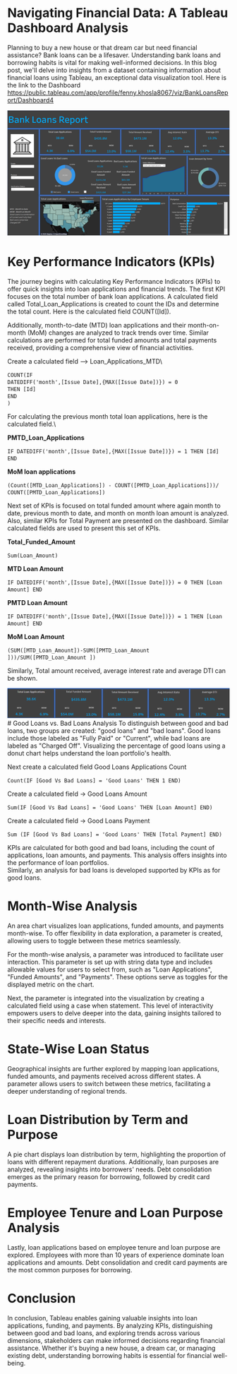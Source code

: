 # Navigating Financial Data: A Tableau Dashboard Analysis

Planning to buy a new house or that dream car but need financial assistance? Bank loans can be a lifesaver. Understanding bank loans and borrowing habits is vital for making well-informed decisions. In this blog post, we'll delve into insights from a dataset containing information about financial loans using Tableau, an exceptional data visualization tool.
Here is the link to the Dashboard
https://public.tableau.com/app/profile/fenny.khosla8067/viz/BankLoansReport/Dashboard4

[<img src="images/Navigating_Financial_Data_Dashboard.png?raw=true"/>](https://public.tableau.com/app/profile/fenny.khosla8067/viz/BankLoansReport/Dashboard4)

 
# Key Performance Indicators (KPIs)

The journey begins with calculating Key Performance Indicators (KPIs) to offer quick insights into loan applications and financial trends. The first KPI focuses on the total number of bank loan applications. A calculated field called Total_Loan_Applications is created to count the IDs and determine the total count. Here is the calculated field COUNT([Id]).

Additionally, month-to-date (MTD) loan applications and their month-on-month (MoM) changes are analyzed to track trends over time. Similar calculations are performed for total funded amounts and total payments received, providing a comprehensive view of financial activities.

Create a calculated field --> Loan_Applications_MTD\
```
COUNT(IF
DATEDIFF('month',[Issue Date],{MAX([Issue Date])}) = 0
THEN [Id]
END
)
```

For calculating the previous month total loan applications, here is the calculated field.\

**PMTD_Loan_Applications**
```
IF DATEDIFF('month',[Issue Date],{MAX([Issue Date])}) = 1 THEN [Id] END
```

**MoM loan applications** 
```
(Count([MTD_Loan_Applications]) - COUNT([PMTD_Loan_Applications]))/
COUNT([PMTD_Loan_Applications])
```

Next set of KPIs is focused on total funded amount where again month to date, previous month to date, and month on month loan amount is analyzed. Also, similar KPIs for Total Payment are presented on the dashboard. Similar calculated fields are used to present this set of KPIs.

**Total_Funded_Amount**
```
Sum(Loan_Amount)
```

**MTD Loan Amount**
```
IF DATEDIFF('month',[Issue Date],{MAX([Issue Date])}) = 0 THEN [Loan Amount] END
```

**PMTD Loan Amount**
```
IF DATEDIFF('month',[Issue Date],{MAX([Issue Date])}) = 1 THEN [Loan Amount] END
```

**MoM Loan Amount**
```
(SUM([MTD_Loan_Amount])-SUM([PMTD_Loan_Amount ]))/SUM([PMTD_Loan_Amount ])
```

Similarly, Total amount received, average interest rate and average DTI can be shown.

<img src="images/Navigating_Financial_Data_2nd_pic.png?raw=true"/>
# Good Loans vs. Bad Loans Analysis
To distinguish between good and bad loans, two groups are created: "good loans" and "bad loans". Good loans include those labeled as "Fully Paid" or "Current", while bad loans are labeled as "Charged Off". Visualizing the percentage of good loans using a donut chart helps understand the loan portfolio's health.

Next create a calculated field Good Loans Applications Count
```
Count(IF [Good Vs Bad Loans] = 'Good Loans' THEN 1 END)
```
Create a calculated field -> Good Loans Amount
```
Sum(IF [Good Vs Bad Loans] = 'Good Loans' THEN [Loan Amount] END)
```
Create a calculated field -> Good Loans Payment
```
Sum (IF [Good Vs Bad Loans] = 'Good Loans' THEN [Total Payment] END)
```

KPIs are calculated for both good and bad loans, including the count of applications, loan amounts, and payments. This analysis offers insights into the performance of loan portfolios.\
Similarly, an analysis for bad loans is developed supported by KPIs as for good loans.

# Month-Wise Analysis
An area chart visualizes loan applications, funded amounts, and payments month-wise. To offer flexibility in data exploration, a parameter is created, allowing users to toggle between these metrics seamlessly.

For the month-wise analysis, a parameter was introduced to facilitate user interaction. This parameter is set up with string data type and includes allowable values for users to select from, such as "Loan Applications", "Funded Amounts", and "Payments". These options serve as toggles for the displayed metric on the chart.

Next, the parameter is integrated into the visualization by creating a calculated field using a case when statement. This level of interactivity empowers users to delve deeper into the data, gaining insights tailored to their specific needs and interests.

# State-Wise Loan Status
Geographical insights are further explored by mapping loan applications, funded amounts, and payments received across different states. A parameter allows users to switch between these metrics, facilitating a deeper understanding of regional trends.

# Loan Distribution by Term and Purpose
A pie chart displays loan distribution by term, highlighting the proportion of loans with different repayment durations. Additionally, loan purposes are analyzed, revealing insights into borrowers' needs. Debt consolidation emerges as the primary reason for borrowing, followed by credit card payments.

# Employee Tenure and Loan Purpose Analysis
Lastly, loan applications based on employee tenure and loan purpose are explored. Employees with more than 10 years of experience dominate loan applications and amounts. Debt consolidation and credit card payments are the most common purposes for borrowing.

# Conclusion
In conclusion, Tableau enables gaining valuable insights into loan applications, funding, and payments. By analyzing KPIs, distinguishing between good and bad loans, and exploring trends across various dimensions, stakeholders can make informed decisions regarding financial assistance. Whether it's buying a new house, a dream car, or managing existing debt, understanding borrowing habits is essential for financial well-being.
